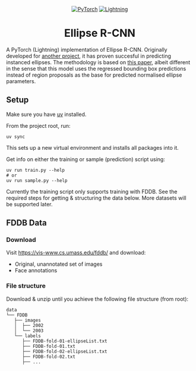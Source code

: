 <div align="center">

<a href="https://pytorch.org/get-started/locally/"><img alt="PyTorch" src="https://img.shields.io/badge/PyTorch-ee4c2c?logo=pytorch&logoColor=white"></a>
<a href="https://pytorchlightning.ai/"><img alt="Lightning" src="https://img.shields.io/badge/-Lightning-792ee5"></a>

# Ellipse R-CNN

</div>

A PyTorch (Lightning) implementation of Ellipse R-CNN. Originally developed for [another project](https://github.com/wdoppenberg/crater-detection), it has proven succesful in predicting instanced ellipses.
The methodology is based on [this paper](https://arxiv.org/abs/2001.11584), albeit different in the sense that this model uses the regressed bounding box predictions instead of region proposals as the base for predicted normalised ellipse parameters.


## Setup

Make sure you have [uv](https://docs.astral.sh/uv/getting-started/installation/) installed.

From the project root, run:

```shell
uv sync
```

This sets up a new virtual environment and installs all packages into it.

Get info on either the training or sample (prediction) script using:

```shell
uv run train.py --help
# or
uv run sample.py --help
```

Currently the training script only supports training with FDDB. See the required steps for 
getting & structuring the data below. More datasets will be supported later.

## FDDB Data

### Download
Visit https://vis-www.cs.umass.edu/fddb/ and download:
* Original, unannotated set of images
* Face annotations


### File structure

Download & unzip until you achieve the following file structure (from root):


```
data
└── FDDB
   ├── images
   │  ├── 2002
   │  └── 2003
   └── labels
      ├── FDDB-fold-01-ellipseList.txt
      ├── FDDB-fold-01.txt
      ├── FDDB-fold-02-ellipseList.txt
      ├── FDDB-fold-02.txt
      ├── ...
```
